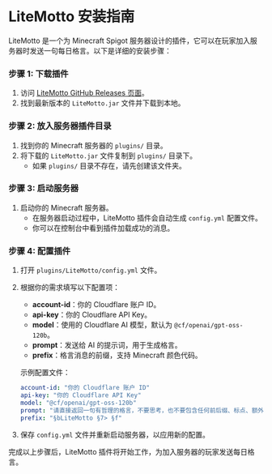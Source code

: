 
# LiteMotto 安装指南

LiteMotto 是一个为 Minecraft Spigot 服务器设计的插件，它可以在玩家加入服务器时发送一句每日格言。以下是详细的安装步骤：

### 步骤 1: 下载插件

1. 访问 [LiteMotto GitHub Releases 页面](https://github.com/baicaizhale/LiteMotto/releases)。
2. 找到最新版本的 `LiteMotto.jar` 文件并下载到本地。

### 步骤 2: 放入服务器插件目录

1. 找到你的 Minecraft 服务器的 `plugins/` 目录。
2. 将下载的 `LiteMotto.jar` 文件复制到 `plugins/` 目录下。
    - 如果 `plugins/` 目录不存在，请先创建该文件夹。

### 步骤 3: 启动服务器

1. 启动你的 Minecraft 服务器。
    - 在服务器启动过程中，LiteMotto 插件会自动生成 `config.yml` 配置文件。
    - 你可以在控制台中看到插件加载成功的消息。

### 步骤 4: 配置插件

1. 打开 `plugins/LiteMotto/config.yml` 文件。
2. 根据你的需求填写以下配置项：
    - **account-id**：你的 Cloudflare 账户 ID。
    - **api-key**：你的 Cloudflare API Key。
    - **model**：使用的 Cloudflare AI 模型，默认为 `@cf/openai/gpt-oss-120b`。
    - **prompt**：发送给 AI 的提示词，用于生成格言。
    - **prefix**：格言消息的前缀，支持 Minecraft 颜色代码。

   示例配置文件：
   ```yaml
   account-id: "你的 Cloudflare 账户 ID"
   api-key: "你的 Cloudflare API Key"
   model: "@cf/openai/gpt-oss-120b"
   prompt: "请直接返回一句有哲理的格言，不要思考，也不要包含任何前后缀、标点、额外的文字或解释。"
   prefix: "§bLiteMotto §7> §f"
   ```
3. 保存 `config.yml` 文件并重新启动服务器，以应用新的配置。

完成以上步骤后，LiteMotto 插件将开始工作，为加入服务器的玩家发送每日格言。
